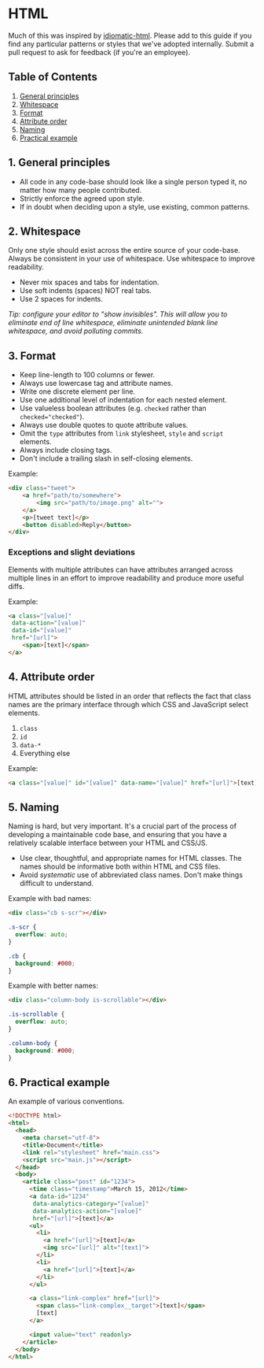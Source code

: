 # HTML
Much of this was inspired by [idiomatic-html](https://github.com/necolas/idiomatic-html). Please add to this guide if you find any particular patterns or styles that we've adopted internally. Submit a pull request to ask for feedback (if you're an employee).

## Table of Contents
1. [General principles](#general-principles)
1. [Whitespace](#whitespace)
1. [Format](#format)
1. [Attribute order](#attribute-order)
1. [Naming](#naming)
1. [Practical example](#example)


## 1. General principles
- All code in any code-base should look like a single person typed it, no
  matter how many people contributed.
- Strictly enforce the agreed upon style.
- If in doubt when deciding upon a style, use existing, common patterns.


## 2. Whitespace
Only one style should exist across the entire source of your code-base. Always
be consistent in your use of whitespace. Use whitespace to improve
readability.

- Never mix spaces and tabs for indentation.
- Use soft indents (spaces) NOT real tabs.
- Use 2 spaces for indents.

*Tip: configure your editor to "show invisibles". This will allow you to eliminate end of line
whitespace, eliminate unintended blank line whitespace, and avoid polluting commits.*


## 3. Format
- Keep line-length to 100 columns or fewer.
- Always use lowercase tag and attribute names.
- Write one discrete element per line.
- Use one additional level of indentation for each nested element.
- Use valueless boolean attributes (e.g. `checked` rather than
  `checked="checked"`).
- Always use double quotes to quote attribute values.
- Omit the `type` attributes from `link` stylesheet, `style` and `script`
  elements.
- Always include closing tags.
- Don't include a trailing slash in self-closing elements.

Example:

```html
<div class="tweet">
    <a href="path/to/somewhere">
        <img src="path/to/image.png" alt="">
    </a>
    <p>[tweet text]</p>
    <button disabled>Reply</button>
</div>
```

### Exceptions and slight deviations

Elements with multiple attributes can have attributes arranged across multiple lines in an effort to
improve readability and produce more useful diffs.

Example:

```html
<a class="[value]"
 data-action="[value]"
 data-id="[value]"
 href="[url]">
    <span>[text]</span>
</a>
```


## 4. Attribute order
HTML attributes should be listed in an order that reflects the fact that class names are the primary
interface through which CSS and JavaScript select elements.

1. `class`
2. `id`
3. `data-*`
4. Everything else

Example:
````html
<a class="[value]" id="[value]" data-name="[value]" href="[url]">[text]</a>
````


## 5. Naming
Naming is hard, but very important. It's a crucial part of the process of
developing a maintainable code base, and ensuring that you have a relatively
scalable interface between your HTML and CSS/JS.

- Use clear, thoughtful, and appropriate names for HTML classes. The names
  should be informative both within HTML and CSS files.
- Avoid _systematic_ use of abbreviated class names. Don't make things
  difficult to understand.

Example with bad names:

```html
<div class="cb s-scr"></div>
```

```css
.s-scr {
  overflow: auto;
}

.cb {
  background: #000;
}
```

Example with better names:
```html
<div class="column-body is-scrollable"></div>
```

```css
.is-scrollable {
  overflow: auto;
}

.column-body {
  background: #000;
}
```


## 6. Practical example
An example of various conventions.

```html
<!DOCTYPE html>
<html>
  <head>
    <meta charset="utf-8">
    <title>Document</title>
    <link rel="stylesheet" href="main.css">
    <script src="main.js"></script>
  </head>
  <body>
    <article class="post" id="1234">
      <time class="timestamp">March 15, 2012</time>
      <a data-id="1234"
       data-analytics-category="[value]"
       data-analytics-action="[value]"
       href="[url]">[text]</a>
      <ul>
        <li>
          <a href="[url]">[text]</a>
          <img src="[url]" alt="[text]">
        </li>
        <li>
          <a href="[url]">[text]</a>
        </li>
      </ul>

      <a class="link-complex" href="[url]">
        <span class="link-complex__target">[text]</span>
        [text]
      </a>

      <input value="text" readonly>
    </article>
  </body>
</html>
```
